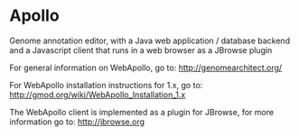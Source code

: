 Apollo
======

Genome annotation editor, with a Java web application / database backend and a Javascript client that runs in a web browser as a JBrowse plugin

For general information on WebApollo, go to: 
http://genomearchitect.org/

For WebApollo installation instructions for 1.x, go to:
http://gmod.org/wiki/WebApollo_Installation_1.x

The WebApollo client is implemented as a plugin for JBrowse, for more information go to: 
http://jbrowse.org
